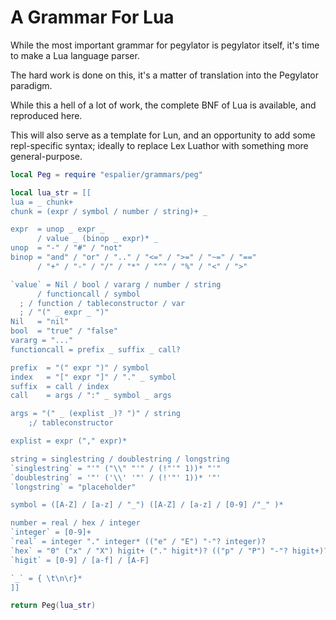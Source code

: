 # A Grammar For Lua

While the most important grammar for pegylator is pegylator itself, it's
time to make a Lua language parser.


The hard work is done on this, it's a matter of translation into the
Pegylator paradigm.


While this a hell of a lot of work, the complete BNF of Lua is available,
and reproduced here.


This will also serve as a template for Lun, and an opportunity to add some
repl-specific syntax; ideally to replace Lex Luathor with something more
general-purpose.

```lua
local Peg = require "espalier/grammars/peg"
```
```lua
local lua_str = [[
lua = _ chunk+
chunk = (expr / symbol / number / string)+ _

expr  = unop _ expr _
      / value _ (binop _ expr)* _
unop  = "-" / "#" / "not"
binop = "and" / "or" / ".." / "<=" / ">=" / "~=" / "=="
      / "+" / "-" / "/" / "*" / "^" / "%" / "<" / ">"

`value` = Nil / bool / vararg / number / string
      / functioncall / symbol
  ; / function / tableconstructor / var
  ; / "(" _ expr _ ")"
Nil   = "nil"
bool  = "true" / "false"
vararg = "..."
functioncall = prefix _ suffix _ call?

prefix  = "(" expr ")" / symbol
index   = "[" expr "]" / "." _ symbol
suffix  = call / index
call    = args / ":" _ symbol _ args

args = "(" _ (explist _)? ")" / string
    ;/ tableconstructor

explist = expr ("," expr)*

string = singlestring / doublestring / longstring
`singlestring` = "'" ("\\" "'" / (!"'" 1))* "'"
`doublestring` = '"' ('\\' '"' / (!'"' 1))* '"'
`longstring` = "placeholder"

symbol = ([A-Z] / [a-z] / "_") ([A-Z] / [a-z] / [0-9] /"_" )*

number = real / hex / integer
`integer` = [0-9]+
`real` = integer "." integer* (("e" / "E") "-"? integer)?
`hex` = "0" ("x" / "X") higit+ ("." higit*)? (("p" / "P") "-"? higit+)?
`higit` = [0-9] / [a-f] / [A-F]

`_` = { \t\n\r}*
]]
```
```lua
return Peg(lua_str)
```
